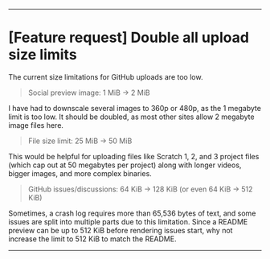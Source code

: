 
***

# [Feature request] Double all upload size limits

The current size limitations for GitHub uploads are too low. 

> Social preview image: 1 MiB -> 2 MiB

I have had to downscale several images to 360p or 480p, as the 1 megabyte limit is too low. It should be doubled, as most other sites allow 2 megabyte image files here.

> File size limit: 25 MiB -> 50 MiB

This would be helpful for uploading files like Scratch 1, 2, and 3 project files (which cap out at 50 megabytes per project) along with longer videos, bigger images, and more complex binaries.

> GitHub issues/discussions: 64 KiB -> 128 KiB (or even 64 KiB -> 512 KiB)

Sometimes, a crash log requires more than 65,536 bytes of text, and some issues are split into multiple parts due to this limitation. Since a README preview can be up to 512 KiB before rendering issues start, why not increase the limit to 512 KiB to match the README.

***
